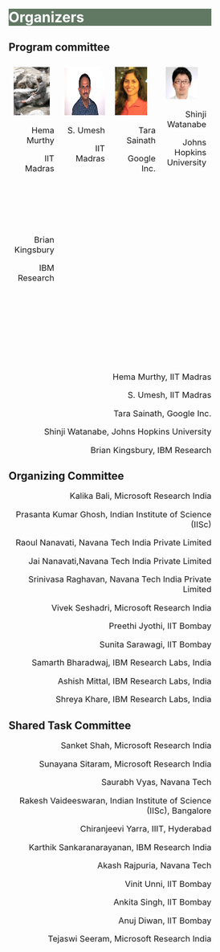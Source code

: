 <style>
* {
  box-sizing: border-box;
}

/* Create four equal columns that floats next to each other */
.column {
  float: left;
  width: 25%;
  padding: 10px;
  height: 300px; /* Should be removed. Only for demonstration */
}

/* Clear floats after the columns */
.row:after {
  content: "";
  display: table;
  clear: both;
}
</style>


<br>
<br>
<div class="widewrapper pagetitle">
  <div class="container" style="background-color:#617863">
    <h1 style="color:white;">Organizers</h1>
  </div>
</div>
<h2> Program committee </h2>


<div class="container">
    <div class="row">
        <div class="column">
            <img style="height: 96px; width:auto"  src="./assets/img/persons/hema_murthy.jpg">
            <p style="font-size:16.5px;text-align:right">Hema Murthy</p>
            <p style="font-size:16.5px;text-align:right">IIT Madras</p>
        </div>
        <div class="column">
            <img style="height: 96px; width:auto"  src="./assets/img/persons/s_umesh.jpg">
            <p style="font-size:16.5px;text-align:right">S. Umesh</p>
            <p style="font-size:16.5px;text-align:right">IIT Madras</p>
        </div>
        <div class="column">
            <img style="height: 96px; width:auto"  src="./assets/img/persons/tara_sainath.jpg">
            <p style="font-size:16.5px;text-align:right">Tara Sainath</p>
            <p style="font-size:16.5px;text-align:right">Google Inc.</p>
        </div>
        <div class="column">
            <img style="height: auto; width:64px"  src="./assets/img/persons/shinji_watanabe.jpg">
            <p style="font-size:16.5px;text-align:right">Shinji Watanabe</p>
            <p style="font-size:16.5px;text-align:right">Johns Hopkins University</p>
        </div>
        <div class="column">
            <img style="height: auto; width:64px"  src="">
            <p style="font-size:16.5px;text-align:right">Brian Kingsbury</p>
            <p style="font-size:16.5px;text-align:right">IBM Research</p>
        </div>
    </div>
</div>





<!-- <table id="tablePreview" class="table">
  <tbody>
    <tr>
      <td style="text-align:center"><img src="./assets/img/persons/hema_murthy.jpg" alt="" border=3 height=100 width=100></td>
      <td style="text-align:center"><img src="./assets/img/persons/s_umesh.jpg" alt="" border=3 height=100 width=100></td>
      <td style="text-align:center"><img src="./assets/img/persons/tara_sainath.jpg" alt="" border=3 height=100 width=100></td>
      <td style="text-align:center"><img src="./assets/img/persons/shinji_watanabe.jpg" alt="" border=3 height=100 width=100></td>
    </tr>
    <tr>
      <td style="text-align:center" href='https://www.cse.iitm.ac.in/~hema/'>Hema Murthy</td>
      <td style="text-align:center" href='http://www.ee.iitm.ac.in/~umeshs/'>S. Umesh</td>
      <td style="text-align:center" href='https://research.google/people/TaraSainath/'>Tara Sainath</td>
      <td style="text-align:center" href='https://www.clsp.jhu.edu/faculty/shinji-watanabe/'>Shinji Watanabe</td>
    </tr>
    <tr>
      <td style="text-align:center">IIT Madras</td>
      <td style="text-align:center">IIT Madras</td>
      <td style="text-align:center">Google Inc.</td>
      <td style="text-align:center">Johns Hopkins University</td>
    </tr>
  </tbody>
</table> -->
<p style="font-size:16.5px;text-align:right">Hema Murthy, IIT Madras </p>
<p style="font-size:16.5px;text-align:right">S. Umesh, IIT Madras  </p>
<p style="font-size:16.5px;text-align:right">Tara Sainath, Google Inc.</p>
<p style="font-size:16.5px;text-align:right">Shinji Watanabe, Johns Hopkins University</p>
<p style="font-size:16.5px;text-align:right">Brian Kingsbury, IBM Research</p>




<h2> Organizing Committee </h2> 
<p style="font-size:16.5px;text-align:right">Kalika Bali, Microsoft Research India</p>

<p style="font-size:16.5px;text-align:right">Prasanta Kumar Ghosh, Indian Institute of Science (IISc) </p>

<p style="font-size:16.5px;text-align:right">Raoul Nanavati, Navana Tech India Private Limited</p>

<p style="font-size:16.5px;text-align:right">Jai Nanavati,Navana Tech India Private Limited</p>

<p style="font-size:16.5px;text-align:right">Srinivasa Raghavan, Navana Tech India Private Limited </p>

<p style="font-size:16.5px;text-align:right">Vivek Seshadri, Microsoft Research India </p>

<p style="font-size:16.5px;text-align:right">Preethi Jyothi, IIT Bombay  </p>

<p style="font-size:16.5px;text-align:right">Sunita Sarawagi, IIT Bombay</p>

<p style="font-size:16.5px;text-align:right">Samarth Bharadwaj, IBM Research Labs, India </p>

<p style="font-size:16.5px;text-align:right">Ashish Mittal, IBM Research Labs, India </p>

<p style="font-size:16.5px;text-align:right">Shreya Khare, IBM Research Labs, India</p>

<h2>Shared Task Committee</h2>
<p style="font-size:16.5px;text-align:right">Sanket Shah, Microsoft Research India</p>
<p style="font-size:16.5px;text-align:right">Sunayana Sitaram, Microsoft Research India</p>
<p style="font-size:16.5px;text-align:right">Saurabh Vyas, Navana Tech</p>
<p style="font-size:16.5px;text-align:right">Rakesh Vaideeswaran, Indian Institute of Science (IISc), Bangalore</p>
<p style="font-size:16.5px;text-align:right">Chiranjeevi Yarra, IIIT, Hyderabad</p>
<p style="font-size:16.5px;text-align:right">Karthik Sankaranarayanan, IBM Research India</p> 
<p style="font-size:16.5px;text-align:right">Akash Rajpuria, Navana Tech</p> 
<p style="font-size:16.5px;text-align:right">Vinit Unni, IIT Bombay</p> 
<p style="font-size:16.5px;text-align:right">Ankita Singh, IIT Bombay</p> 
<p style="font-size:16.5px;text-align:right">Anuj Diwan, IIT Bombay</p> 
<p style="font-size:16.5px;text-align:right">Tejaswi Seeram, Microsoft Research India</p> 




